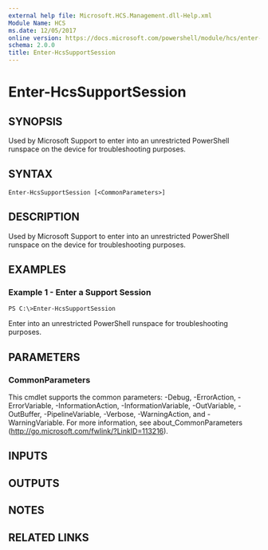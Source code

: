 ```yaml
---
external help file: Microsoft.HCS.Management.dll-Help.xml
Module Name: HCS
ms.date: 12/05/2017
online version: https://docs.microsoft.com/powershell/module/hcs/enter-hcssupportsession?view=windowsserver2012r2-ps&wt.mc_id=ps-gethelp
schema: 2.0.0
title: Enter-HcsSupportSession
---
```


# Enter-HcsSupportSession

## SYNOPSIS
Used by Microsoft Support to enter into an unrestricted PowerShell runspace on the device for troubleshooting purposes.

## SYNTAX

```
Enter-HcsSupportSession [<CommonParameters>]
```

## DESCRIPTION
Used by Microsoft Support to enter into an unrestricted PowerShell runspace on the device for troubleshooting purposes.

## EXAMPLES

### Example 1 - Enter a Support Session
```
PS C:\>Enter-HcsSupportSession
```

Enter into an unrestricted PowerShell runspace for troubleshooting purposes.

## PARAMETERS

### CommonParameters
This cmdlet supports the common parameters: -Debug, -ErrorAction, -ErrorVariable, -InformationAction, -InformationVariable, -OutVariable, -OutBuffer, -PipelineVariable, -Verbose, -WarningAction, and -WarningVariable. For more information, see about_CommonParameters (http://go.microsoft.com/fwlink/?LinkID=113216).

## INPUTS

## OUTPUTS

## NOTES

## RELATED LINKS

